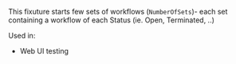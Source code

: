 This fixuture starts few sets of workflows (`NumberOfSets`)- each set containing a workflow of each Status (ie. Open, Terminated, ..)

Used in:

- Web UI testing
